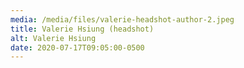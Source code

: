 ```yaml
---
media: /media/files/valerie-headshot-author-2.jpeg
title: Valerie Hsiung (headshot)
alt: Valerie Hsiung
date: 2020-07-17T09:05:00-0500
---
```

